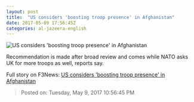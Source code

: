 ```yaml
---
layout: post
title:  "US considers 'boosting troop presence' in Afghanistan"
date: 2017-05-09 17:56:45Z
categories: al-jazeera-english
---
```


![US considers 'boosting troop presence' in Afghanistan](http://www.aljazeera.com/mritems/Images/2017/5/7/6ffc5f475b204ee59b25a2dd6b49eaec_18.jpg)

Recommendation is made after broad review and comes while NATO asks UK for more troops as well, reports say.


Full story on F3News: [US considers 'boosting troop presence' in Afghanistan](http://www.f3nws.com/n/tSZARF)

> Posted on: Tuesday, May 9, 2017 10:56:45 PM
